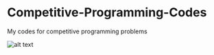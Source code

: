 # Competitive-Programming-Codes
My codes for competitive programming problems

![alt text](https://i.imgur.com/3hNbtry.png)
